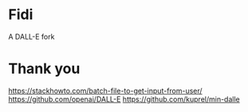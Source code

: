 # Fidi
A DALL-E fork

# Thank you
https://stackhowto.com/batch-file-to-get-input-from-user/
https://github.com/openai/DALL-E
https://github.com/kuprel/min-dalle
